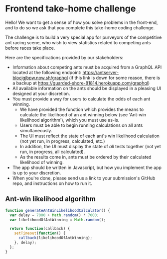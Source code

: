 # Frontend take-home challenge

Hello! We want to get a sense of how you solve problems in the front-end, and to do so we ask that you complete this take-home coding challenge.

The challenge is to build a very special app for purveyors of the competitive ant racing scene, who wish to view statistics related to competing ants before races take place.

Here are the specifications provided by our stakeholders:

- Information about competing ants must be acquired from a GraphQL API located at the following endpoint: https://antserver-blocjgjbpw.now.sh/graphql (if this link is down for some reason, there is a backup at https://guarded-shore-81814.herokuapp.com/graphql)
- All available information on the ants should be displayed in a pleasing UI designed at your discretion.
- You must provide a way for users to calculate the odds of each ant winning.
	- We have provided the function which provides the means to calculate the likelihood of an ant winning below (see 'Ant-win likelihood algorithm'), which you must use as-is.
	- Users must be able to begin running calculations on all ants simultaneously.
	- The UI must reflect the state of each ant's win likelihood calculation (not yet run, in progress, calculated, etc.)
	- In addition, the UI must display the state of _all_ tests together (not yet run, in progress, all calculated).
	- As the results come in, ants must be ordered by their calculated likelihood of winning.
- The app should be written in Javascript, but how you implement the app is up to your discretion.
- When you're done, please send us a link to your submission's GitHub repo, and instructions on how to run it.

## Ant-win likelihood algorithm

```js
function generateAntWinLikelihoodCalculator() {
  var delay = 7000 + Math.random() * 7000;
  var likelihoodOfAntWinning = Math.random();

  return function(callback) {
    setTimeout(function() {
      callback(likelihoodOfAntWinning);
    }, delay);
  };
}
```
